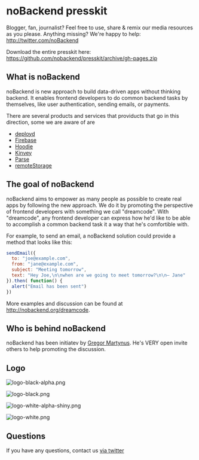 noBackend presskit
==================

Blogger, fan, journalist? Feel free to use, share & remix 
our media resources as you please. Anything missing?
We're happy to help: http://twitter.com/noBackend

Download the entire presskit here:
https://github.com/nobackend/presskit/archive/gh-pages.zip


What is noBackend
-----------------

noBackend is new approach to build data-driven apps without thinking backend.
It enables frontend developers to do common backend tasks by themselves,
like user authentication, sending emails, or payments.

There are several products and services that providucts that go in this direction,
some we are aware of are

* [deployd](http://deployd.com/)
* [Firebase](https://www.firebase.com/)
* [Hoodie](http://hood.ie/)
* [Kinvey](http://www.kinvey.com/)
* [Parse](https://parse.com/)
* [remoteStorage](http://remotestorage.io/)


The goal of noBackend
---------------------

noBackend aims to empower as many people as possible to create real apps by following
the new approach. We do it by promoting the perspective of frontend developers with
something we call "dreamcode". With "dreamcode", any frontend developer can express 
how he'd like to be able to accomplish a common backend task it a way that he's comfortible
with.

For example, to send an email, a noBackend solution could provide a method that looks like
this:

```js
sendEmail({
  to: "joe@example.com",
  from: "jane@example.com",
  subject: "Meeting tomorrow",
  text: "Hey Joe,\n\nwhen are we going to meet tomorrow?\n\n– Jane"
}).then( function() { 
  alert("Email has been sent") 
})
```

More examples and discussion can be found at http://nobackend.org/dreamcode.


Who is behind noBackend
-----------------------

noBackend has been initiatev by [Gregor Martynus](https://twitter.com/gr2m).
He's VERY open invite others to help promoting the discussion.


Logo
----

![logo-black-alpha.png](http://nobackend.github.io/presskit/logo/logo-black-alpha.png)

![logo-black.png](http://nobackend.github.io/presskit/logo/logo-black.png)

![logo-white-alpha-shiny.png](http://nobackend.github.io/presskit/logo/logo-white-alpha-shiny.png)

![logo-white.png](http://nobackend.github.io/presskit/logo/logo-white.png)


Questions
---------

If you have any questions, contact us [via twitter](http://twitter.com/noBackend)